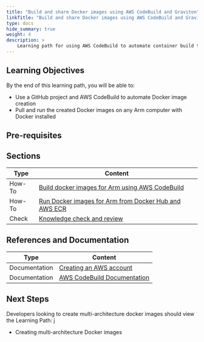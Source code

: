 ```yaml
---
title: "Build and share Docker images using AWS CodeBuild and Graviton"
linkTitle: "Build and share Docker images using AWS CodeBuild and Graviton"
type: docs
hide_summary: true
weight: 4
description: >
    Learning path for using AWS CodeBuild to automate container build tasks.
---
```


## Learning Objectives

By the end of this learning path, you will be able to:

* Use a GitHub project and AWS CodeBuild to automate Docker image creation
* Pull and run the created Docker images on any Arm computer with Docker installed

## Pre-requisites

## Sections

|          Type | Content                       |
| ---           | ---                                 |
| How-To        | [Build docker images for Arm using AWS CodeBuild](/cloud/codebuild/codebuild)       |
| How-To        | [Run Docker images for Arm from Docker Hub and AWS ECR](/cloud/codebuild/codebuild_run) |
| Check         | [Knowledge check and review](/cloud/codebuild/knowledgecheck)                        |

## References and Documentation

| Type          | Content             |
| ---           | ---                 |
| Documentation | [Creating an AWS account](https://docs.aws.amazon.com/accounts/latest/reference/manage-acct-creating.html) |
| Documentation | [AWS CodeBuild Documentation](https://docs.aws.amazon.com/codebuild/index.html)      |

## Next Steps

Developers looking to create multi-architecture docker images should view the Learning Path:
j
* Creating multi-architecture Docker images
